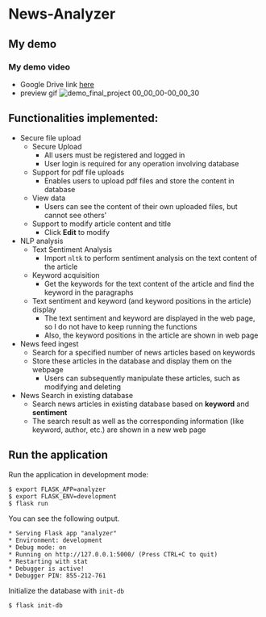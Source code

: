 # News-Analyzer
## My demo 
### My demo video
- Google Drive link [here](https://drive.google.com/file/d/1MYj2SxRJNxqYkmFEwSTnIoJqbfsVTire/view?usp=sharing)
- preview gif
![demo_final_project 00_00_00-00_00_30](https://user-images.githubusercontent.com/77998865/117134750-8cb2c780-add8-11eb-879d-96bad540002b.gif)

## Functionalities implemented:
- Secure file upload
    - Secure Upload
        - All users must be registered and logged in
        - User login is required for any operation involving database
    - Support for pdf file uploads
        - Enables users to upload pdf files and store the content in database
    - View data
        - Users can see the content of their own uploaded files, but cannot see others'
    - Support to modify article content and title
        - Click **Edit** to modify
- NLP analysis
    - Text Sentiment Analysis
        - Import `nltk` to perform sentiment analysis on the text content of the article
    - Keyword acquisition
        - Get the keywords for the text content of the article and find the keyword in the paragraphs
    - Text sentiment and keyword (and keyword positions in the article) display
        - The text sentiment and keyword are displayed in the web page, so I do not have to keep running the functions
        - Also, the keyword positions in the article are shown in web page
- News feed ingest
    - Search for a specified number of news articles based on keywords
    - Store these articles in the database and display them on the webpage
        - Users can subsequently manipulate these articles, such as modifying and deleting
- News Search in existing database
    - Search news articles in existing database based on **keyword** and **sentiment**
    - The search result as well as the corresponding information (like keyword, author, etc.) are shown in a new web page
## Run the application
Run the application in development mode:

    $ export FLASK_APP=analyzer
    $ export FLASK_ENV=development
    $ flask run
You can see the following output.

    * Serving Flask app "analyzer"
    * Environment: development
    * Debug mode: on
    * Running on http://127.0.0.1:5000/ (Press CTRL+C to quit)
    * Restarting with stat
    * Debugger is active!
    * Debugger PIN: 855-212-761
Initialize the database with `init-db`

    $ flask init-db
